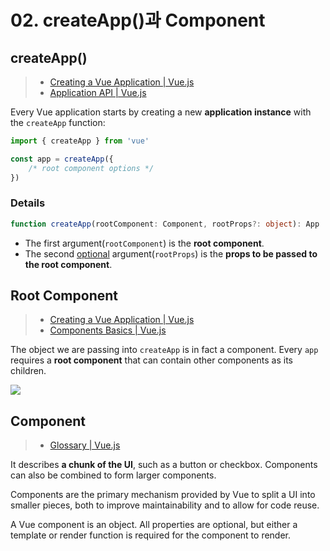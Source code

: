 # 02. createApp()과 Component


## createApp()

> * [Creating a Vue Application | Vue.js](https://vuejs.org/guide/essentials/application.html#the-application-instance) <br>
> * [Application API | Vue.js](https://vuejs.org/api/application.html#createapp)

Every Vue application starts by creating a new **application instance** with the `createApp` function:

```js
import { createApp } from 'vue'

const app = createApp({
    /* root component options */
})
```

### Details

```ts
function createApp(rootComponent: Component, rootProps?: object): App
```

* The first argument(`rootComponent`) is the **root component**.
* The second <U>optional</U> argument(`rootProps`) is the **props to be passed to the root component**.



## Root Component

> * [Creating a Vue Application | Vue.js](https://vuejs.org/guide/essentials/application.html#the-root-component)
> * [Components Basics | Vue.js](https://vuejs.org/guide/essentials/component-basics.html)

The object we are passing into `createApp` is in fact a component. Every `app` requires a **root component** that can contain other components as its children.

![](https://vuejs.org/assets/components.7fbb3771.png)



## Component

> * [Glossary | Vue.js](https://vuejs.org/glossary/#component)

It describes **a chunk of the UI**, such as a button or checkbox. Components can also be combined to form larger components.

Components are the primary mechanism provided by Vue to split a UI into smaller pieces, both to improve maintainability and to allow for code reuse.

A Vue component is an object. All properties are optional, but either a template or render function is required for the component to render. 
